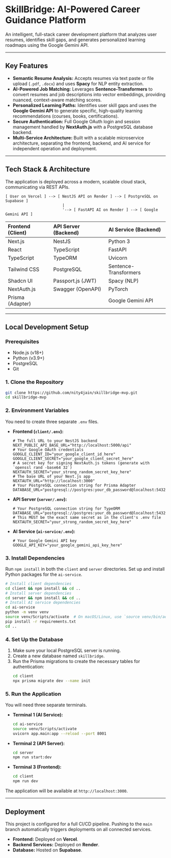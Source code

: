 # SkillBridge: AI-Powered Career Guidance Platform

An intelligent, full-stack career development platform that analyzes user resumes, identifies skill gaps, and generates personalized learning roadmaps using the Google Gemini API.

-----

## Key Features

  * **Semantic Resume Analysis:** Accepts resumes via text paste or file upload (`.pdf`, `.docx`) and uses **Spacy** for NLP entity extraction.
  * **AI-Powered Job Matching:** Leverages **Sentence-Transformers** to convert resumes and job descriptions into vector embeddings, providing nuanced, context-aware matching scores.
  * **Personalized Learning Paths:** Identifies user skill gaps and uses the **Google Gemini API** to generate specific, high-quality learning recommendations (courses, books, certifications).
  * **Secure Authentication:** Full Google OAuth login and session management handled by **NextAuth.js** with a PostgreSQL database backend.
  * **Multi-Service Architecture:** Built with a scalable microservice architecture, separating the frontend, backend, and AI service for independent operation and deployment.

-----

## Tech Stack & Architecture

The application is deployed across a modern, scalable cloud stack, communicating via REST APIs.

```
[ User on Vercel ] --> [ NestJS API on Render ] --> [ PostgreSQL on Supabase ]
                         |
                         '--> [ FastAPI AI on Render ] --> [ Google Gemini API ]
```

| Frontend (Client) | API Server (Backend) | AI Service (Backend) |
| :---------------- | :------------------- | :--------------------- |
| Next.js           | NestJS               | Python 3               |
| React             | TypeScript           | FastAPI                |
| TypeScript        | TypeORM              | Uvicorn                |
| Tailwind CSS      | PostgreSQL           | Sentence-Transformers  |
| Shadcn UI         | Passport.js (JWT)    | Spacy (NLP)            |
| NextAuth.js       | Swagger (OpenAPI)    | PyTorch                |
| Prisma (Adapter)  |                      | Google Gemini API      |

-----

## Local Development Setup

### Prerequisites

  * Node.js (v18+)
  * Python (v3.9+)
  * PostgreSQL
  * Git

### 1\. Clone the Repository

```bash
git clone https://github.com/nity4jain/skillbridge-mvp.git
cd skillbridge-mvp
```

### 2\. Environment Variables

You need to create three separate `.env` files.

  * **Frontend (`client/.env`):**

    ```env
    # The full URL to your NestJS backend
    NEXT_PUBLIC_API_BASE_URL="http://localhost:5000/api"
    # Your Google OAuth credentials
    GOOGLE_CLIENT_ID="your_google_client_id_here"
    GOOGLE_CLIENT_SECRET="your_google_client_secret_here"
    # A secret key for signing NextAuth.js tokens (generate with `openssl rand -base64 32`)
    NEXTAUTH_SECRET="your_strong_random_secret_key_here"
    # The base URL of your Next.js app
    NEXTAUTH_URL="http://localhost:3000"
    # Your PostgreSQL connection string for Prisma Adapter
    DATABASE_URL="postgresql://postgres:your_db_password@localhost:5432/skillbridge"
    ```

  * **API Server (`server/.env`):**

    ```env
    # Your PostgreSQL connection string for TypeORM
    DATABASE_URL="postgresql://postgres:your_db_password@localhost:5432/skillbridge"
    # This MUST be the exact same secret as in the client's .env file
    NEXTAUTH_SECRET="your_strong_random_secret_key_here"
    ```

  * **AI Service (`ai-service/.env`):**

    ```env
    # Your Google Gemini API key
    GOOGLE_API_KEY="your_google_gemini_api_key_here"
    ```

### 3\. Install Dependencies

Run `npm install` in both the `client` and `server` directories. Set up and install Python packages for the `ai-service`.

```bash
# Install client dependencies
cd client && npm install && cd ..
# Install server dependencies
cd server && npm install && cd ..
# Install AI service dependencies
cd ai-service
python -m venv venv
source venv/Scripts/activate  # On macOS/Linux, use `source venv/bin/activate`
pip install -r requirements.txt
cd ..
```

### 4\. Set Up the Database

1.  Make sure your local PostgreSQL server is running.
2.  Create a new database named `skillbridge`.
3.  Run the Prisma migrations to create the necessary tables for authentication:
    ```bash
    cd client
    npx prisma migrate dev --name init
    ```

### 5\. Run the Application

You will need three separate terminals.

  * **Terminal 1 (AI Service):**
    ```bash
    cd ai-service
    source venv/Scripts/activate
    uvicorn app.main:app --reload --port 8001
    ```
  * **Terminal 2 (API Server):**
    ```bash
    cd server
    npm run start:dev
    ```
  * **Terminal 3 (Frontend):**
    ```bash
    cd client
    npm run dev
    ```

The application will be available at `http://localhost:3000`.

-----

## Deployment

This project is configured for a full CI/CD pipeline. Pushing to the `main` branch automatically triggers deployments on all connected services.

  * **Frontend:** Deployed on **Vercel**.
  * **Backend Services:** Deployed on **Render**.
  * **Database:** Hosted on **Supabase**.

